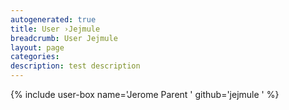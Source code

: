 ```yaml
---
autogenerated: true
title: User ›Jejmule
breadcrumb: User Jejmule
layout: page
categories: 
description: test description
---
```


{% include user-box name='Jerome Parent ' github='jejmule ' %}
